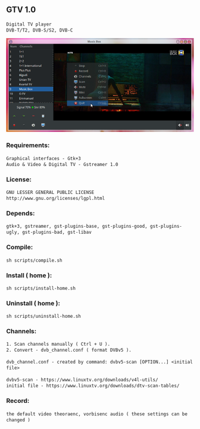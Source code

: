 ## GTV 1.0

	Digital TV player
	DVB-T/T2, DVB-S/S2, DVB-C


![alt text](screenshots.png "Preview")


### Requirements:
	Graphical interfaces - Gtk+3
	Audio & Video & Digital TV - Gstreamer 1.0

### License:
	GNU LESSER GENERAL PUBLIC LICENSE
	http://www.gnu.org/licenses/lgpl.html

### Depends:
	gtk+3, gstreamer, gst-plugins-base, gst-plugins-good, gst-plugins-ugly, gst-plugins-bad, gst-libav

### Compile:
	sh scripts/compile.sh
  
### Install ( home ):
  	sh scripts/install-home.sh

### Uninstall ( home ):
	sh scripts/uninstall-home.sh


### Channels:
	1. Scan channels manually ( Ctrl + U ).
	2. Convert - dvb_channel.conf ( format DVBv5 ).
	
	dvb_channel.conf - created by command: dvbv5-scan [OPTION...] <initial file>

	dvbv5-scan - https://www.linuxtv.org/downloads/v4l-utils/
	initial file - https://www.linuxtv.org/downloads/dtv-scan-tables/

### Record:
	the default video theoraenc, vorbisenc audio ( these settings can be changed )


